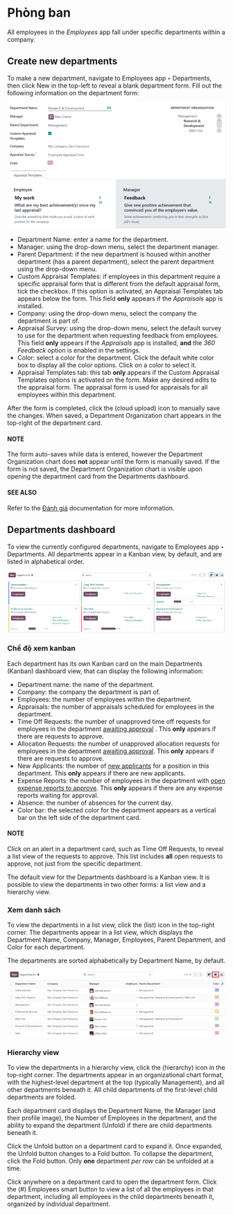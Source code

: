 # Phòng ban

All employees in the *Employees* app fall under specific departments within a company.

## Create new departments

To make a new department, navigate to Employees app ‣ Departments, then click
New in the top-left to reveal a blank department form. Fill out the following
information on the department form:

![The department for with all fields filled out.](departments/department-form.png)
- Department Name: enter a name for the department.
- Manager: using the drop-down menu, select the department manager.
- Parent Department: if the new department is housed within another department (has a
  parent department), select the parent department using the drop-down menu.
- Custom Appraisal Templates: if employees in this department require a specific
  appraisal form that is different from the default appraisal form, tick the checkbox. If this
  option is activated, an Appraisal Templates tab appears below the form. This field
  **only** appears if the *Appraisals* app is installed.
- Company: using the drop-down menu, select the company the department is part of.
- Appraisal Survey: using the drop-down menu, select the default survey to use for the
  department when requesting feedback from employees. This field **only** appears if the
  *Appraisals* app is installed, **and** the *360 Feedback* option is enabled in the settings.
- Color: select a color for the department. Click the default white color box to display
  all the color options. Click on a color to select it.
- Appraisal Templates tab: this tab **only** appears if the Custom Appraisal
  Templates options is activated on the form. Make any desired edits to the appraisal form. The
  appraisal form is used for appraisals for all employees within this department.

After the form is completed, click the <i class="fa fa-cloud-upload"></i> (cloud upload) icon to
manually save the changes. When saved, a Department Organization chart appears in the
top-right of the department card.

#### NOTE
The form auto-saves while data is entered, however the Department Organization chart
does **not** appear until the form is manually saved. If the form is not saved, the
Department Organization chart is visible upon opening the department card from the
Departments dashboard.

#### SEE ALSO
Refer to the [Đánh giá](../appraisals.md) documentation for more information.

## Departments dashboard

To view the currently configured departments, navigate to Employees app ‣
Departments. All departments appear in a Kanban view, by default, and are listed in alphabetical
order.

![The departments dashboard view with all the department cards in a Kanban view.](departments/departments.png)

### Chế độ xem kanban

Each department has its own Kanban card on the main Departments <i class="oi oi-view-kanban"></i>
(Kanban) dashboard view, that can display the following information:

- Department name: the name of the department.
- Company: the company the department is part of.
- Employees: the number of employees within the department.
- Appraisals: the number of appraisals scheduled for employees in the department.
- Time Off Requests: the number of unapproved time off requests for employees in the
  department [awaiting approval](../time_off/management.md#time-off-manage-time-off) . This **only** appears if there
  are requests to approve.
- Allocation Requests: the number of unapproved allocation requests for employees in the
  department [awaiting approval](../time_off/management.md#time-off-manage-allocations). This **only** appears if there
  are requests to approve.
- New Applicants: the number of [new applicants](../recruitment/recruitment-flow.md#recruitment-new) for a position
  in this department. This **only** appears if there are new applicants.
- Expense Reports: the number of employees in the department with [open expense
  reports to approve](../../finance/expenses/approve_expenses.md). This **only** appears if there are
  any expense reports waiting for approval.
- Absence: the number of absences for the current day.
- Color bar: the selected color for the department appears as a vertical bar on the left side of the
  department card.

#### NOTE
Click on an alert in a department card, such as Time Off Requests, to reveal a list
view of the requests to approve. This list includes **all** open requests to approve, not just
from the specific department.

The default view for the Departments dashboard is a Kanban view. It is possible to view
the departments in two other forms: a list view and a hierarchy view.

### Xem danh sách

To view the departments in a list view, click the <i class="fa fa-align-justify"></i> (list) icon
in the top-right corner. The departments appear in a list view, which displays the
Department Name, Company, Manager, Employees,
Parent Department, and Color for each department.

The departments are sorted alphabetically by Department Name, by default.

![The departments presented in a list view.](departments/list.png)

### Hierarchy view

To view the departments in a hierarchy view, click the <i class="fa fa-share-alt fa-rotate-90"></i>
(hierarchy) icon in the top-right corner. The departments appear in an organizational
chart format, with the highest-level department at the top (typically Management), and
all other departments beneath it. All child departments of the first-level child departments are
folded.

Each department card displays the Department Name, the Manager (and their
profile image), the Number of Employees in the department, and the ability to expand the
department (Unfold) if there are child departments beneath it.

Click the Unfold button on a department card to expand it. Once expanded, the
Unfold button changes to a Fold button. To collapse the department, click
the Fold button. Only **one** department *per row* can be unfolded at a time.

Click anywhere on a department card to open the department form. Click the (#) Employees
smart button to view a list of all the employees in that department, including all employees in the
child departments beneath it, organized by individual department.
